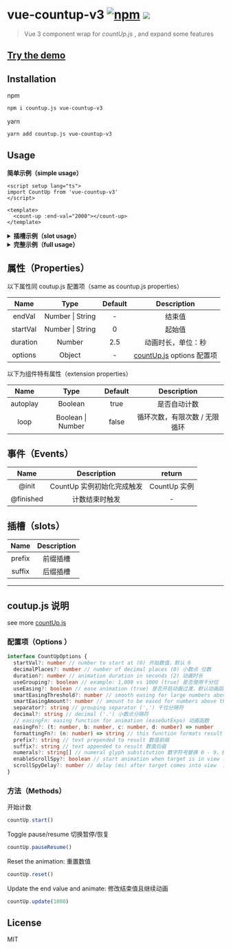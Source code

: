 # vue-countup-v3 [![npm](https://img.shields.io/npm/v/vue-countup-v3?color=green)](https://www.npmjs.com/package/vue-countup-v3) ![](https://img.shields.io/bundlephobia/min/vue-countup-v3)

> Vue 3 component wrap for _countUp.js_ , and expand some features
## [Try the demo](https://jizai1125.github.io/vue-countup-v3/demo/)

## Installation

npm

```bash
npm i countup.js vue-countup-v3
```

yarn

```bash
yarn add countup.js vue-countup-v3
```

## Usage

**简单示例（simple usage）**

```vue
<script setup lang="ts">
import CountUp from 'vue-countup-v3'
</script>

<template>
  <count-up :end-val="2000"></count-up>
</template>
```

<details>
<summary><strong>插槽示例（slot usage）</strong></summary>
当 prefix 或者 suffix 需要与数值样式区分开时，可使用插槽的方式取代 options 配置。

```html
<script setup lang="ts">
  import CountUp from 'vue-countup-v3'
</script>

<template>
  <count-up :end-val="2000">
    <template #prefix>
      <span style="color: orange">prefix</span>
    </template>
    <template #suffix>
      <span style="color: red">prefix</span>
    </template>
  </count-up>
</template>
```

</details>

<details>
<summary><strong>完整示例（full usage）</strong></summary>

```html
<script setup lang="ts">
  import CountUp from 'vue-countup-v3'
  import type { ICountUp, CountUpOptions } from 'vue-countup-v3'
  // coutup.js options
  const options: CountUpOptions = {
    decimalPlaces: 2
    // ...
  }
  let countUp: ICountUp
  const onInit = (ctx: ICountUp) => {
    console.log('init', ctx)
    countUp = ctx
  }
  const onFinished = () => {
    console.log('finished')
  }
</script>

<template>
  <count-up 
    :end-val="2000"
    :duration="2.5"
    :options="options"
    :loop="2"
    @init="onInit"
    @finished="onFinished"></count-up>
</template>
```

</details>

## 属性（Properties）

以下属性同 coutup.js 配置项（same as countup.js properties）

|   Name   |       Type       | Default |                             Description                              |
| :------: | :--------------: | :-----: | :------------------------------------------------------------------: |
|  endVal  | Number \| String |    -    |                                结束值                                |
| startVal | Number \| String |    0    |                                起始值                                |
| duration |      Number      |   2.5   |                          动画时长，单位：秒                          |
| options  |      Object      |    -    | [countUp.js](https://github.com/inorganik/countUp.js) options 配置项 |

以下为组件特有属性（extension properties）

|   Name   |       Type        | Default |          Description          |
| :------: | :---------------: | :-----: | :---------------------------: |
| autoplay |      Boolean      |  true   |         是否自动计数          |
|   loop   | Boolean \| Number |  false  | 循环次数，有限次数 / 无限循环 |

## 事件（Events）

|   Name    |        Description         |    return    |
| :-------: | :------------------------: | :----------: |
|   @init   | CountUp 实例初始化完成触发 | CountUp 实例 |
| @finished |       计数结束时触发       |      -       |

## 插槽（slots）

|  Name  | Description |
| :----: | :---------: |
| prefix |  前缀插槽   |
| suffix |  后缀插槽   |



---

## coutup.js 说明

see more [countUp.js](https://github.com/inorganik/countUp.js)

### 配置项（**Options** ）

```typescript
interface CountUpOptions {
  startVal?: number // number to start at (0) 开始数值，默认 0
  decimalPlaces?: number // number of decimal places (0) 小数点 位数
  duration?: number // animation duration in seconds (2) 动画时长
  useGrouping?: boolean // example: 1,000 vs 1000 (true) 是否使用千分位
  useEasing?: boolean // ease animation (true) 是否开启动画过渡，默认动画函数为easeOutExpo 
  smartEasingThreshold?: number // smooth easing for large numbers above this if useEasing (999)
  smartEasingAmount?: number // amount to be eased for numbers above threshold (333)
  separator?: string // grouping separator (',') 千位分隔符
  decimal?: string // decimal ('.') 小数点分隔符
  // easingFn: easing function for animation (easeOutExpo) 动画函数
  easingFn?: (t: number, b: number, c: number, d: number) => number
  formattingFn?: (n: number) => string // this function formats result 格式化结果
  prefix?: string // text prepended to result 数值前缀
  suffix?: string // text appended to result 数值后缀
  numerals?: string[] // numeral glyph substitution 数字符号替换 0 - 9，例如替换为 [a,b,c,d,e,f,g,h,i,j]
  enableScrollSpy?: boolean // start animation when target is in view 在可视范围内才开始动画
  scrollSpyDelay?: number // delay (ms) after target comes into view  目标进入可视范围内后的延迟时间(毫秒)
}
```

### **方法（Methods）**

开始计数

```js
countUp.start()
```

Toggle pause/resume 切换暂停/恢复

```js
countUp.pauseResume()
```

Reset the animation: 重置数值

```js
countUp.reset()
```

Update the end value and animate: 修改结束值且继续动画

```js
countUp.update(1000)
```

## License

MIT
